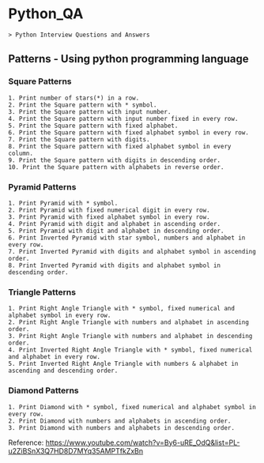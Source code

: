 # Python_QA
	> Python Interview Questions and Answers

## Patterns - Using python programming language

### Square Patterns
	1. Print number of stars(*) in a row.
	2. Print the Square pattern with * symbol.
	3. Print the Square pattern with input number.
	4. Print the Square pattern with input number fixed in every row.
	5. Print the Square pattern with fixed alphabet.
	6. Print the Square pattern with fixed alphabet symbol in every row. 
	7. Print the Square pattern with digits.
	8. Print the Square pattern with fixed alphabet symbol in every column.
	9. Print the Square pattern with digits in descending order. 
	10. Print the Square pattern with alphabets in reverse order. 

### Pyramid Patterns
	1. Print Pyramid with * symbol.
	2. Print Pyramid with fixed numerical digit in every row.
	3. Print Pyramid with fixed alphabet symbol in every row.
	4. Print Pyramid with digit and alphabet in ascending order.
	5. Print Pyramid with digit and alphabet in descending order.
	6. Print Inverted Pyramid with star symbol, numbers and alphabet in every row.
	7. Print Inverted Pyramid with digits and alphabet symbol in ascending order.
	8. Print Inverted Pyramid with digits and alphabet symbol in descending order.

### Triangle Patterns
	1. Print Right Angle Triangle with * symbol, fixed numerical and alphabet symbol in every row.
	2. Print Right Angle Triangle with numbers and alphabet in ascending order.
	3. Print Right Angle Triangle with numbers and alphabet in descending order.
	4. Print Inverted Right Angle Triangle with * symbol, fixed numerical and alphabet in every row.
	5. Print Inverted Right Angle Triangle with numbers & alphabet in ascending and descending order.

### Diamond Patterns
	1. Print Diamond with * symbol, fixed numerical and alphabet symbol in every row.
	2. Print Diamond with numbers and alphabets in ascending order.
	3. Print Diamond with numbers and alphabets in descending order.

Reference:
https://www.youtube.com/watch?v=By6-uRE_OdQ&list=PL-u2ZiBSnX3Q7HD8D7MYq35AMPTfkZxBn


